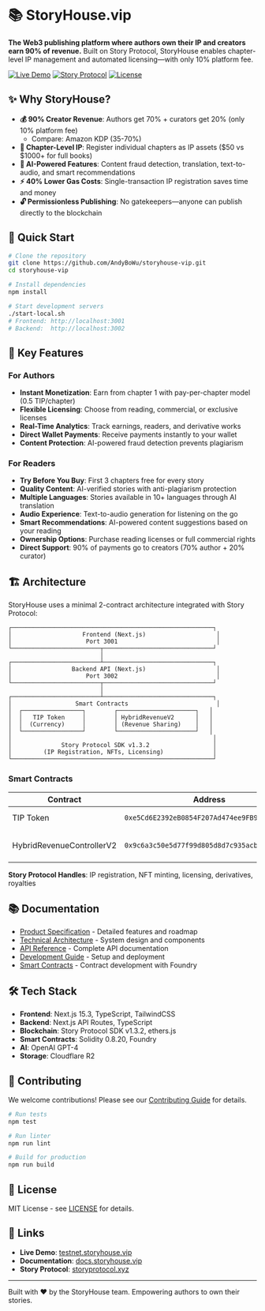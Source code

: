 # 📚 StoryHouse.vip

**The Web3 publishing platform where authors own their IP and creators earn 90% of revenue.** Built on Story Protocol, StoryHouse enables chapter-level IP management and automated licensing—with only 10% platform fee.

[![Live Demo](https://img.shields.io/badge/demo-testnet.storyhouse.vip-blue)](https://testnet.storyhouse.vip)
[![Story Protocol](https://img.shields.io/badge/built%20on-Story%20Protocol-purple)](https://www.storyprotocol.xyz/)
[![License](https://img.shields.io/badge/license-MIT-green)](./LICENSE)

## ✨ Why StoryHouse?

- **💰 90% Creator Revenue**: Authors get 70% + curators get 20% (only 10% platform fee)
  - Compare: Amazon KDP (35-70%)
- **📝 Chapter-Level IP**: Register individual chapters as IP assets ($50 vs $1000+ for full books)
- **🤖 AI-Powered Features**: Content fraud detection, translation, text-to-audio, and smart recommendations
- **⚡ 40% Lower Gas Costs**: Single-transaction IP registration saves time and money
- **🔓 Permissionless Publishing**: No gatekeepers—anyone can publish directly to the blockchain

## 🚀 Quick Start

```bash
# Clone the repository
git clone https://github.com/AndyBoWu/storyhouse-vip.git
cd storyhouse-vip

# Install dependencies
npm install

# Start development servers
./start-local.sh
# Frontend: http://localhost:3001
# Backend:  http://localhost:3002
```

## 🎯 Key Features

### For Authors
- **Instant Monetization**: Earn from chapter 1 with pay-per-chapter model (0.5 TIP/chapter)
- **Flexible Licensing**: Choose from reading, commercial, or exclusive licenses
- **Real-Time Analytics**: Track earnings, readers, and derivative works
- **Direct Wallet Payments**: Receive payments instantly to your wallet
- **Content Protection**: AI-powered fraud detection prevents plagiarism

### For Readers  
- **Try Before You Buy**: First 3 chapters free for every story
- **Quality Content**: AI-verified stories with anti-plagiarism protection
- **Multiple Languages**: Stories available in 10+ languages through AI translation
- **Audio Experience**: Text-to-audio generation for listening on the go
- **Smart Recommendations**: AI-powered content suggestions based on your reading
- **Ownership Options**: Purchase reading licenses or full commercial rights
- **Direct Support**: 90% of payments go to creators (70% author + 20% curator)

## 🏗️ Architecture

StoryHouse uses a minimal 2-contract architecture integrated with Story Protocol:

```
┌─────────────────────────────────────────────────────────┐
│                    Frontend (Next.js)                    │
│                     Port 3001                            │
└─────────────────────────┬───────────────────────────────┘
                          │
┌─────────────────────────┴───────────────────────────────┐
│                 Backend API (Next.js)                    │
│                     Port 3002                            │
└─────────────────────────┬───────────────────────────────┘
                          │
┌─────────────────────────┴───────────────────────────────┐
│                  Smart Contracts                         │
│  ┌─────────────────┐        ┌──────────────────────┐   │
│  │   TIP Token     │        │ HybridRevenueV2      │   │
│  │  (Currency)     │        │ (Revenue Sharing)    │   │
│  └─────────────────┘        └──────────────────────┘   │
│                                                         │
│              Story Protocol SDK v1.3.2                  │
│         (IP Registration, NFTs, Licensing)              │
└─────────────────────────────────────────────────────────┘
```

### Smart Contracts

| Contract | Address | Purpose |
|----------|---------|---------|
| TIP Token | `0xe5Cd6E2392eB0854F207Ad474ee9FB98d80C934E` | Platform currency |
| HybridRevenueControllerV2 | `0x9c6a3c50e5d77f99d805d8d7c935acb23208fd9f` | Revenue distribution (70/20/10) |

**Story Protocol Handles**: IP registration, NFT minting, licensing, derivatives, royalties

## 📚 Documentation

- [Product Specification](./docs/PRODUCT_SPEC.md) - Detailed features and roadmap
- [Technical Architecture](./docs/TECHNICAL_ARCHITECTURE.md) - System design and components  
- [API Reference](./docs/API_REFERENCE.md) - Complete API documentation
- [Development Guide](./docs/guides/DEVELOPMENT_GUIDE.md) - Setup and deployment
- [Smart Contracts](./packages/contracts/README.md) - Contract development with Foundry

## 🛠️ Tech Stack

- **Frontend**: Next.js 15.3, TypeScript, TailwindCSS
- **Backend**: Next.js API Routes, TypeScript
- **Blockchain**: Story Protocol SDK v1.3.2, ethers.js
- **Smart Contracts**: Solidity 0.8.20, Foundry
- **AI**: OpenAI GPT-4
- **Storage**: Cloudflare R2

## 🤝 Contributing

We welcome contributions! Please see our [Contributing Guide](./CONTRIBUTING.md) for details.

```bash
# Run tests
npm test

# Run linter
npm run lint

# Build for production
npm run build
```

## 📄 License

MIT License - see [LICENSE](./LICENSE) for details.

## 🔗 Links

- **Live Demo**: [testnet.storyhouse.vip](https://testnet.storyhouse.vip)
- **Documentation**: [docs.storyhouse.vip](https://docs.storyhouse.vip)
- **Story Protocol**: [storyprotocol.xyz](https://www.storyprotocol.xyz)

---

Built with ❤️ by the StoryHouse team. Empowering authors to own their stories.